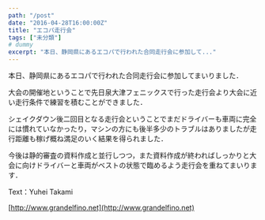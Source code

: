 ```yaml
---
path: "/post"
date: "2016-04-28T16:00:00Z"
title: "エコパ走行会"
tags: ["未分類"]
# dummy
excerpt: "本日、静岡県にあるエコパで行われた合同走行会に参加して..."
---
```




[](28-1.jpg)

本日、静岡県にあるエコパで行われた合同走行会に参加してまいりました．

大会の開催地ということで先日泉大津フェニックスで行った走行会より大会に近い走行条件で練習を積むことができました．

シェイクダウン後二回目となる走行会ということでまだドライバーも車両に完全には慣れていなかったり，マシンの方にも後半多少のトラブルはありましたが走行距離も稼げ概ね満足のいく結果を得られました．

今後は静的審査の資料作成と並行しつつ，また資料作成が終わればしっかりと大会に向けドライバーと車両がベストの状態で臨めるよう走行会を重ねてまいります．

Text：Yuhei Takami

[http://www.grandelfino.net](http://www.grandelfino.net)

